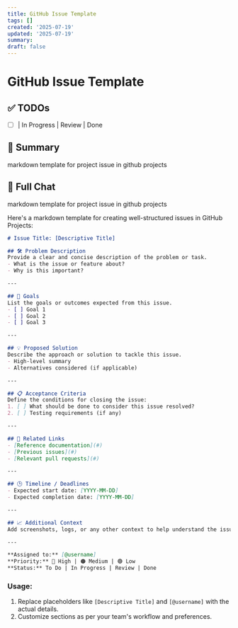 ```yaml
---
title: GitHub Issue Template
tags: []
created: '2025-07-19'
updated: '2025-07-19'
summary:
draft: false
---
```


# GitHub Issue Template

## ✅ TODOs
- [ ] | In Progress | Review | Done

## 📌 Summary
markdown template for project issue in github projects

## 🧠 Full Chat


markdown template for project issue in github projects



Here's a markdown template for creating well-structured issues in GitHub Projects:

```markdown
# Issue Title: [Descriptive Title]

## 🛠 Problem Description
Provide a clear and concise description of the problem or task.  
- What is the issue or feature about?  
- Why is this important?

---

## 🎯 Goals
List the goals or outcomes expected from this issue.  
- [ ] Goal 1  
- [ ] Goal 2  
- [ ] Goal 3  

---

## 💡 Proposed Solution
Describe the approach or solution to tackle this issue.  
- High-level summary  
- Alternatives considered (if applicable)

---

## 📋 Acceptance Criteria
Define the conditions for closing the issue:  
1. [ ] What should be done to consider this issue resolved?  
2. [ ] Testing requirements (if any)  

---

## 📌 Related Links
- [Reference documentation](#)  
- [Previous issues](#)  
- [Relevant pull requests](#)

---

## 🕒 Timeline / Deadlines
- Expected start date: [YYYY-MM-DD]  
- Expected completion date: [YYYY-MM-DD]  

---

## 📈 Additional Context
Add screenshots, logs, or any other context to help understand the issue.

---

**Assigned to:** [@username]  
**Priority:** 🔴 High | 🟠 Medium | 🟢 Low  
**Status:** To Do | In Progress | Review | Done
```

### Usage:
1. Replace placeholders like `[Descriptive Title]` and `[@username]` with the actual details.
2. Customize sections as per your team's workflow and preferences.